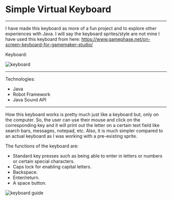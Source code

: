 # Simple Virtual Keyboard
_________________________

I have made this keyboard as more of a fun project and to explore other experiences with Java. 
I will say the keyboard sprites/style are not mine I have used this keyboard from here: 
https://www.gamephase.net/on-screen-keyboard-for-gamemaker-studio/

Keyboard:


![keyboard](https://github.com/T2703/Simple-Virtual-Keyboard/assets/113402224/a0d87934-ef65-4f47-9485-18487600279b)
_________________________

Technologies:
- Java
- Robot Framework
- Java Sound API
_________________________

How this keyboard works is pretty much just like a keyboard but, only on the computer. So, the user can use their mouse and click on the corresponding key and it will print out the letter on a certain text field like search bars, messages, notepad, etc. Also, it is much simpler compared to an actual 
keyboard as I was working with a pre-existing sprite. 

The functions of the keyboard are:
- Standard key presses such as being able to enter in letters or numbers or certain special characters.
- Caps lock for enabling capital letters.
- Backspace.
- Enter/return.
- A space button.
  
![keyboard guide](https://github.com/T2703/Simple-Virtual-Keyboard/assets/113402224/9c728f98-4b24-4651-ba31-e6efffa30d31)
